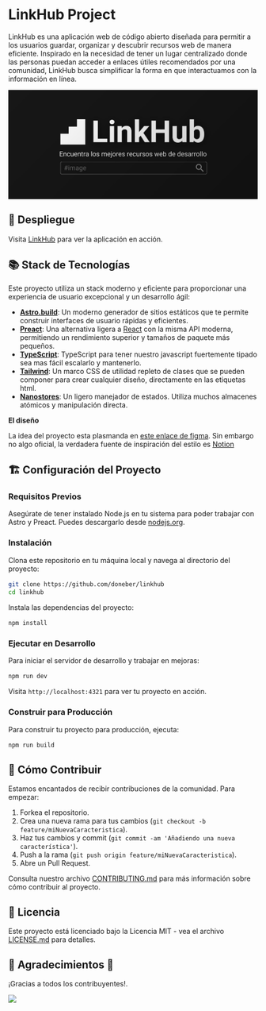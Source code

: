 
# LinkHub Project

LinkHub es una aplicación web de código abierto diseñada para permitir a los usuarios guardar, organizar y descubrir recursos web de manera eficiente. Inspirado en la necesidad de tener un lugar centralizado donde las personas puedan acceder a enlaces útiles recomendados por una comunidad, LinkHub busca simplificar la forma en que interactuamos con la información en línea.

<div align="center" style="max-width: 800px; height: 220px; margin: 0 auto; overflow: hidden;">
  <img src="./public/images/linkhub.jpg" alt="Banner de LinkHub" style="width: 100%; height: auto; object-fit: cover; object-position: 0 45%;">
</div>

## 🚀 Despliegue

Visita [LinkHub](https://linkhub.doneber.dev) para ver la aplicación en acción.

## 📚 Stack de Tecnologías

Este proyecto utiliza un stack moderno y eficiente para proporcionar una experiencia de usuario excepcional y un desarrollo ágil:

- **[Astro.build](https://astro.build/)**: Un moderno generador de sitios estáticos que te permite construir interfaces de usuario rápidas y eficientes.
- **[Preact](https://preactjs.com/)**: Una alternativa ligera a [React](https://react.dev/) con la misma API moderna, permitiendo un rendimiento superior y tamaños de paquete más pequeños.
- **[TypeScript](https://www.typescriptlang.org/)**: TypeScript para tener nuestro javascript fuertemente tipado sea mas fácil escalarlo y mantenerlo.
- **[Tailwind](https://tailwindcss.com/)**: Un marco CSS de utilidad repleto de clases que se pueden componer para crear cualquier diseño, directamente en las etiquetas html.
- **[Nanostores](https://www.npmjs.com/package/nanostores)**: Un ligero manejador de estados. Utiliza muchos almacenes atómicos y manipulación directa.

**El diseño**

La idea del proyecto esta plasmanda en [este enlace de figma](https://www.figma.com/file/6P3FdnMHq6i2D3l80Hmmqn/LinkHub?type=design&node-id=0%3A1&mode=design&t=ipB1Ltt0fh4gDoiA-1). Sin embargo no algo oficial, la verdadera fuente de inspiración del estilo es [Notion](https://notion.so/)


## 🏗️ Configuración del Proyecto

### Requisitos Previos

Asegúrate de tener instalado Node.js en tu sistema para poder trabajar con Astro y Preact. Puedes descargarlo desde [nodejs.org](https://nodejs.org/).

### Instalación

Clona este repositorio en tu máquina local y navega al directorio del proyecto:

```bash
git clone https://github.com/doneber/linkhub
cd linkhub
```

Instala las dependencias del proyecto:

```bash
npm install
```

### Ejecutar en Desarrollo

Para iniciar el servidor de desarrollo y trabajar en mejoras:

```bash
npm run dev
```

Visita `http://localhost:4321` para ver tu proyecto en acción.

### Construir para Producción

Para construir tu proyecto para producción, ejecuta:

```bash
npm run build
```

## 🤝 Cómo Contribuir

Estamos encantados de recibir contribuciones de la comunidad. Para empezar:

1. Forkea el repositorio.
2. Crea una nueva rama para tus cambios (`git checkout -b feature/miNuevaCaracteristica`).
3. Haz tus cambios y commit (`git commit -am 'Añadiendo una nueva característica'`).
4. Push a la rama (`git push origin feature/miNuevaCaracteristica`).
5. Abre un Pull Request.

Consulta nuestro archivo [CONTRIBUTING.md](CONTRIBUTING.md) para más información sobre cómo contribuir al proyecto.

## 📜 Licencia

Este proyecto está licenciado bajo la Licencia MIT - vea el archivo [LICENSE.md](LICENSE.md) para detalles.

## 📢 Agradecimientos 🤝

¡Gracias a todos los contribuyentes!.

<a href="https://github.com/doneber/linkhub/graphs/contributors">
  <img src="https://contrib.rocks/image?repo=doneber/linkhub" />
</a>
